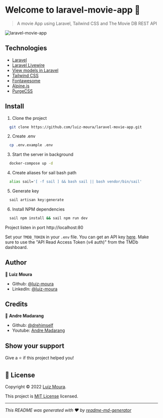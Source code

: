 # Welcome to laravel-movie-app 👋

> A movie App using Laravel, Tailwind CSS and The Movie DB REST API

![laravel-movie-app](https://user-images.githubusercontent.com/57726726/158033034-ce5acd9b-e501-4593-b4a7-9e21d174b46c.gif)

## Technologies
- [Laravel](https://laravel.com)
- [Laravel Livewire](https://laravel-livewire.com)
- [View models in Laravel](https://github.com/spatie/laravel-view-models)
- [Tailwind CSS](https://tailwindcss.com)
- [Fontawesome](https://fontawesome.com)
- [Alpine.js](https://alpinejs.dev)
- [PurgeCSS](https://github.com/spatie/laravel-mix-purgecss)

## Install

1. Clone the project
```bash
  git clone https://github.com/luiz-moura/laravel-movie-app.git
```

2. Create .env
```bash
  cp .env.example .env
```

3. Start the server in background
```bash
  docker-compose up -d
```

4. Create aliases for sail bash path
```bash
  alias sail='[ -f sail ] && bash sail || bash vendor/bin/sail'
```

5. Generate key
```bash
  sail artisan key:generate
```

6. Install NPM dependencies
```bash
  sail npm install && sail npm run dev
```

Project listen in port http://localhost:80

Set your `TMDB_TOKEN` in your `.env` file. You can get an API key [here](https://www.themoviedb.org/documentation/api). Make sure to use the "API Read Access Token (v4 auth)" from the TMDb dashboard.

## Author

👤 **Luiz Moura**

* Github: [@luiz-moura](https://github.com/luiz-moura)
* LinkedIn: [@luiz-moura](https://linkedin.com/in/luiz-moura)

## Credits

👤 **Andre Madarang**

* Github: [@drehimself](https://github.com/drehimself)
* Youtube: [Andre Madarang](https://www.youtube.com/channel/UCtb40EQj2inp8zuaQlLx3iQ)

## Show your support

Give a ⭐️ if this project helped you!


## 📝 License

Copyright © 2022 [Luiz Moura](https://github.com/luiz-moura).

This project is [MIT License](https://opensource.org/licenses/MIT) licensed.

***
_This README was generated with ❤️ by [readme-md-generator](https://github.com/kefranabg/readme-md-generator)_
